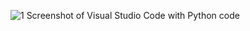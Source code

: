 ![1](https://user-images.githubusercontent.com/85748650/124764678-81455f00-df35-11eb-973e-2a7742faa4b2.PNG)
Screenshot of Visual Studio Code with Python code
